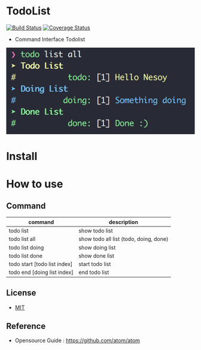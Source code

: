 # TodoList
[![Build Status](https://travis-ci.com/NESOY/Todolist.svg?branch=master)](https://travis-ci.com/NESOY/Todolist) [![Coverage Status](https://coveralls.io/repos/github/NESOY/Todolist/badge.svg?branch=master)](https://coveralls.io/github/NESOY/Todolist?branch=master)
- Command Interface Todolist

![No image](/image.png)

# Install

# How to use
## Command
command | description
--- | ---
todo list | show todo list
todo list all | show todo all list (todo, doing, done)
todo list doing | show doing list 
todo list done | show done list 
todo start [todo list index] | start todo list
todo end [doing list index] | end todo list



## License
- [MIT](/LICENSE.md)

## Reference
- Opensource Guide : <https://github.com/atom/atom>